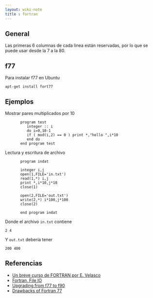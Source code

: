 ```yaml
---
layout: wiki-note
title : fortran
---
```

## General
Las primeras 6 columnas de cada linea están reservadas, por lo que se puede usar desde la 7 a la 80.

## f77
Para instalar f77 en Ubuntu

    apt-get install fort77

## Ejemplos
Mostrar pares multiplicados por 10

           program test
              integer :: i
              do i=0,10-1
              if ( mod(i,2) == 0 ) print *,"hello ",i*10
              end do
           end program test

Lectura y escritura de archivo

           program indat

           integer i,j
           open(1,FILE='in.txt')
           read(1,*) i,j
           print *,i*10,j*10
           close(1)

           open(2,FILE='out.txt')
           write(2,*) i*100,j*100
           close(2)

           end program indat

Donde el archivo `in.txt` contiene

    2 4

Y `out.txt` debería tener

    200 400

## Referencias

* [Un breve curso de FORTRAN por E. Velasco](http://www.uam.es/departamentos/ciencias/fisicateoricamateria/especifica/hojas/kike/FORTRAN/FORTRAN.html)  
* [Fortran, File IO](http://folk.uio.no/steikr/doc/f77/tutorial/files.html)  
* [Upgrading from f77 to f90](http://charles.karney.info/misc/f90-sem.html)  
* [Drawbacks of Fortran 77](http://www.liv.ac.uk/HPC/HTMLF90Course/HTMLF90CourseNotesnode30.html)  
